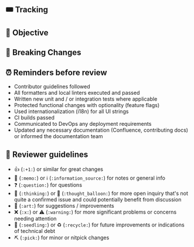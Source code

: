## 🎟️ Tracking

<!-- Paste the link to the Jira or GitHub issue or otherwise describe / point to where this change is coming from. -->

## 📔 Objective

<!-- Describe what the purpose of this PR is, for example what bug you're fixing or new feature you're adding. -->

## 🚨 Breaking Changes

<!-- Does this PR introduce any breaking changes? If so, please describe the impact and migration path for clients. Otherwise, you can remove this section. -->

## ⏰ Reminders before review

- Contributor guidelines followed
- All formatters and local linters executed and passed
- Written new unit and / or integration tests where applicable
- Protected functional changes with optionality (feature flags)
- Used internationalization (i18n) for all UI strings
- CI builds passed
- Communicated to DevOps any deployment requirements
- Updated any necessary documentation (Confluence, contributing docs) or informed the documentation
  team

## 🦮 Reviewer guidelines

<!-- Suggested interactions but feel free to use (or not) as you desire! -->

- 👍 (`:+1:`) or similar for great changes
- 📝 (`:memo:`) or ℹ️ (`:information_source:`) for notes or general info
- ❓ (`:question:`) for questions
- 🤔 (`:thinking:`) or 💭 (`:thought_balloon:`) for more open inquiry that's not quite a confirmed
  issue and could potentially benefit from discussion
- 🎨 (`:art:`) for suggestions / improvements
- ❌ (`:x:`) or ⚠️ (`:warning:`) for more significant problems or concerns needing attention
- 🌱 (`:seedling:`) or ♻️ (`:recycle:`) for future improvements or indications of technical debt
- ⛏ (`:pick:`) for minor or nitpick changes
